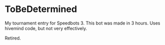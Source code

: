 # ToBeDetermined

My tournament entry for Speedbots 3. This bot was made in 3 hours. Uses hivemind code, but not very effectively.

Retired.
